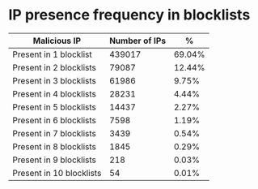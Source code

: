 # IP presence frequency in blocklists
| Malicious IP | Number of IPs | % |
|----|----|----|
| Present in 1 blocklist | 439017 | 69.04% |
| Present in 2 blocklists | 79087 | 12.44% |
| Present in 3 blocklists | 61986 | 9.75% |
| Present in 4 blocklists | 28231 | 4.44% |
| Present in 5 blocklists | 14437 | 2.27% |
| Present in 6 blocklists | 7598 | 1.19% |
| Present in 7 blocklists | 3439 | 0.54% |
| Present in 8 blocklists | 1845 | 0.29% |
| Present in 9 blocklists | 218 | 0.03% |
| Present in 10 blocklists | 54 | 0.01% |
